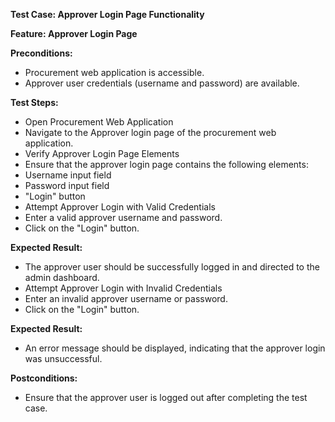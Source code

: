 ﻿**Test Case: Approver Login Page Functionality**

**Feature: Approver Login Page**

**Preconditions:**

- Procurement web application is accessible.
- <a name="_hlk154055429"></a>Approver user credentials (username and password) are available.

**Test Steps:**

- Open Procurement Web Application
- Navigate to the Approver login page of the procurement web application.
- Verify Approver Login Page Elements
- Ensure that the approver login page contains the following elements:
- Username input field
- Password input field
- "Login" button
- Attempt Approver Login with Valid Credentials
- Enter a valid approver username and password.
- Click on the "Login" button.

**Expected Result:**

- The approver user should be successfully logged in and directed to the admin dashboard.
- Attempt Approver Login with Invalid Credentials
- Enter an invalid approver username or password.
- Click on the "Login" button.

**Expected Result:**

- An error message should be displayed, indicating that the approver login was unsuccessful.

**Postconditions:**

- Ensure that the approver user is logged out after completing the test case.
